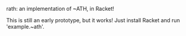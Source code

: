 rath: an implementation of ~ATH, in Racket!

This is still an early prototype, but it works! Just install Racket and run 'example.~ath'.
